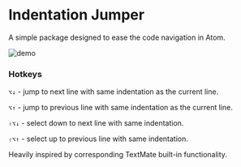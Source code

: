 # Indentation Jumper

A simple package designed to ease the code navigation in Atom.

![demo](https://cloud.githubusercontent.com/assets/351591/2673000/c47bcfa2-c0ed-11e3-9c2f-3edeedadba5a.gif)

### Hotkeys

`⌥↓` - jump to next line with same indentation as the current line.

`⌥↑` - jump to previous line with same indentation as the current line.

`⇧⌥↓` - select down to next line with same indentation.

`⇧⌥↑` - select up to previous line with same indentation.

Heavily inspired by corresponding TextMate built-in functionality.
